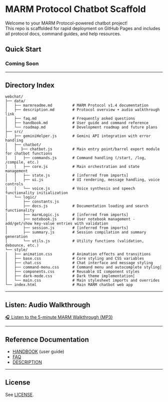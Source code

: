 # MARM Protocol Chatbot Scaffold

Welcome to your MARM Protocol-powered chatbot project!  
This repo is scaffolded for rapid deployment on GitHub Pages and includes all protocol docs, command guides, and help resources.

## Quick Start

### Coming Soon

---

## Directory Index

```
webchat/
├── data/
│   ├── marmreadme.md         # MARM Protocol v1.4 documentation
│   ├── description.md        # Protocol overview + audio walkthrough link
│   ├── faq.md                # Frequently asked questions
│   ├── handbook.md           # User guide and command reference
│   └── roadmap.md            # Development roadmap and future plans
├── src/
│   ├── geminiHelper.js       # Gemini API integration with error handling
│   ├── chatbot/
│   │  ├── chatbot.js         # Main entry point/barrel export module for chatbot functions
│   │   ├── commands.js       # Command handling (/start, /log, /compile, etc.)
│   │   ├── core.js           # Main orchestration and state management
│   │   ├── state.js          # [inferred from imports]
│   │   ├── ui.js             # UI rendering, message handling, voice controls
│   │   └── voice.js          # Voice synthesis and speech functionality initialization
│   └── logic/
│       ├── constants.js
│       ├── docs.js           # Documentation loading and search functionality
│       ├── marmLogic.js      # [inferred from imports]
│       ├── notebook.js       # User notebook management - add/get/show key-value entries with validation
│       ├── session.js        # [inferred from imports]
│       ├── summary.js        # Session compilation and summary generation
│       └── utils.js          # Utility functions (validation, debounce, etc.)
└── style/
│   ├── animation.css         # Animation effects and transitions
│   ├── base.css              # Core styling and CSS variables
│   ├── chat.css              # Chat interface and message styling
│   ├── command-menu.css      # Command menu and autocomplete styling│
│   ├── components.css        # Reusable UI component styles
│   ├── dark-mode.css         # Dark theme implementation│
│   └── main.css              # Main stylesheet imports and overrides
└── index.html                # Main MARM chatbot web app
```

---

## Listen: Audio Walkthrough

[🎧 Listen to the 5-minute MARM Walkthrough (MP3)](media/media_MARM_Audio_Walkthrough.mp3)

---

## Reference Documentation

- [HANDBOOK](HANDBOOK.md) (user guide)
- [FAQ](FAQ.md)
- [DESCRIPTION](DESCRIPTION.md)

---

## License

See [LICENSE](LICENSE).
